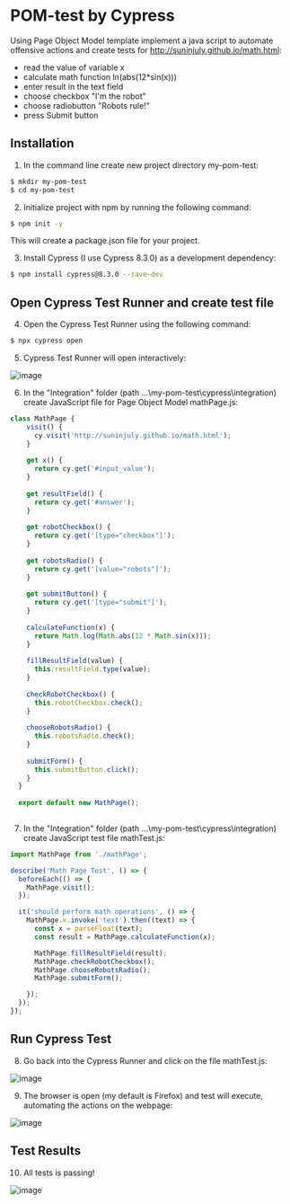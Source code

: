 # POM-test by Cypress
Using Page Object Model template implement a java script to automate offensive actions and create tests for http://suninjuly.github.io/math.html:
- read the value of variable x
- calculate math function ln(abs(12*sin(x)))
- enter result in the text field
- choose checkbox "I'm the robot"
- choose radiobutton "Robots rule!"
- press Submit button

## Installation
1. In the command line create new project directory my-pom-test:
```sh
$ mkdir my-pom-test
$ cd my-pom-test
```
2. Initialize project with npm by running the following command:
```sh
$ npm init -y
```
This will create a package.json file for your project.

3. Install Cypress (I use Cypress 8.3.0) as a development dependency:
```sh
$ npm install cypress@8.3.0 --save-dev
```
## Open Cypress Test Runner and create test file
4. Open the Cypress Test Runner using the following command:
```sh
$ npx cypress open
```
5. Cypress Test Runner will open interactively:

![image](https://github.com/YuriyK2022/my-pom-test/assets/118524489/32d96188-6fe4-49b9-87d3-6a65953b6e17)

6. In the "Integration" folder (path ...\my-pom-test\cypress\integration) create JavaScript file for Page Object Model mathPage.js:
```js
class MathPage {
    visit() {
      cy.visit('http://suninjuly.github.io/math.html');
    }
  
    get x() {
      return cy.get('#input_value');
    }
  
    get resultField() {
      return cy.get('#answer');
    }
  
    get robotCheckbox() {
      return cy.get('[type="checkbox"]');
    }
  
    get robotsRadio() {
      return cy.get('[value="robots"]');
    }
  
    get submitButton() {
      return cy.get('[type="submit"]');
    }
  
    calculateFunction(x) {
      return Math.log(Math.abs(12 * Math.sin(x)));
    }
  
    fillResultField(value) {
      this.resultField.type(value);
    }
  
    checkRobotCheckbox() {
      this.robotCheckbox.check();
    }
  
    chooseRobotsRadio() {
      this.robotsRadio.check();
    }
  
    submitForm() {
      this.submitButton.click();
    }
  }
  
  export default new MathPage();
  
```
7. In the "Integration" folder (path ...\my-pom-test\cypress\integration) create JavaScript test file mathTest.js:
```js
import MathPage from './mathPage';

describe('Math Page Test', () => {
  beforeEach(() => {
    MathPage.visit();
  });

  it('should perform math operations', () => {
    MathPage.x.invoke('text').then((text) => {
      const x = parseFloat(text);
      const result = MathPage.calculateFunction(x);

      MathPage.fillResultField(result);
      MathPage.checkRobotCheckbox();
      MathPage.chooseRobotsRadio();
      MathPage.submitForm();

    });
  });
});

```
## Run Cypress Test
8. Go back into the Cypress Runner and click on the file mathTest.js:

![image](https://github.com/YuriyK2022/my-pom-test/assets/118524489/b6678025-c78e-416b-bd4b-63050387388b)

9. The browser is open (my default is Firefox) and test will execute, automating the actions on the webpage:

![image](https://github.com/YuriyK2022/my-pom-test/assets/118524489/18228d50-3604-4b37-9a5a-2be3a9c42dcc)

## Test Results
10. All tests is passing!

![image](https://github.com/YuriyK2022/my-pom-test/assets/118524489/6146e9c3-d04e-4bbc-ba91-657112e704ff)

